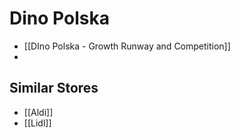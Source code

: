 # Dino Polska
- [[DIno Polska - Growth Runway and Competition]]
- 



## Similar Stores
- [[Aldi]]
- [[Lidl]]